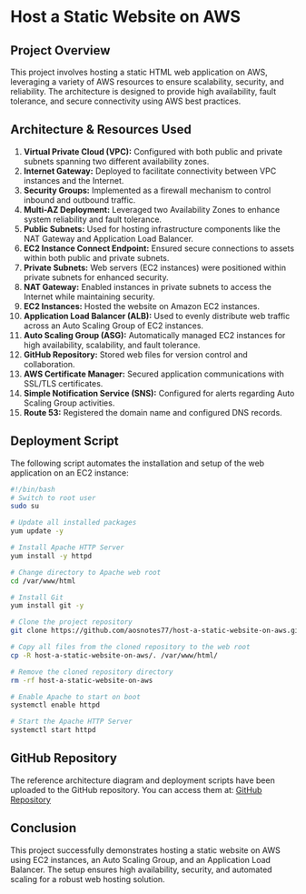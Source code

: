 # Host a Static Website on AWS

## Project Overview
This project involves hosting a static HTML web application on AWS, leveraging a variety of AWS resources to ensure scalability, security, and reliability. The architecture is designed to provide high availability, fault tolerance, and secure connectivity using AWS best practices.

## Architecture & Resources Used
1. **Virtual Private Cloud (VPC):** Configured with both public and private subnets spanning two different availability zones.
2. **Internet Gateway:** Deployed to facilitate connectivity between VPC instances and the Internet.
3. **Security Groups:** Implemented as a firewall mechanism to control inbound and outbound traffic.
4. **Multi-AZ Deployment:** Leveraged two Availability Zones to enhance system reliability and fault tolerance.
5. **Public Subnets:** Used for hosting infrastructure components like the NAT Gateway and Application Load Balancer.
6. **EC2 Instance Connect Endpoint:** Ensured secure connections to assets within both public and private subnets.
7. **Private Subnets:** Web servers (EC2 instances) were positioned within private subnets for enhanced security.
8. **NAT Gateway:** Enabled instances in private subnets to access the Internet while maintaining security.
9. **EC2 Instances:** Hosted the website on Amazon EC2 instances.
10. **Application Load Balancer (ALB):** Used to evenly distribute web traffic across an Auto Scaling Group of EC2 instances.
11. **Auto Scaling Group (ASG):** Automatically managed EC2 instances for high availability, scalability, and fault tolerance.
12. **GitHub Repository:** Stored web files for version control and collaboration.
13. **AWS Certificate Manager:** Secured application communications with SSL/TLS certificates.
14. **Simple Notification Service (SNS):** Configured for alerts regarding Auto Scaling Group activities.
15. **Route 53:** Registered the domain name and configured DNS records.

## Deployment Script
The following script automates the installation and setup of the web application on an EC2 instance:

```bash
#!/bin/bash
# Switch to root user
sudo su

# Update all installed packages
yum update -y

# Install Apache HTTP Server
yum install -y httpd

# Change directory to Apache web root
cd /var/www/html

# Install Git
yum install git -y

# Clone the project repository
git clone https://github.com/aosnotes77/host-a-static-website-on-aws.git

# Copy all files from the cloned repository to the web root
cp -R host-a-static-website-on-aws/. /var/www/html/

# Remove the cloned repository directory
rm -rf host-a-static-website-on-aws

# Enable Apache to start on boot
systemctl enable httpd

# Start the Apache HTTP Server
systemctl start httpd
```

## GitHub Repository
The reference architecture diagram and deployment scripts have been uploaded to the GitHub repository. You can access them at:
[GitHub Repository](https://github.com/anthonypanzz/host-a-static-website-on-aws)

## Conclusion
This project successfully demonstrates hosting a static website on AWS using EC2 instances, an Auto Scaling Group, and an Application Load Balancer. The setup ensures high availability, security, and automated scaling for a robust web hosting solution.



